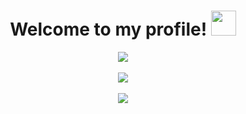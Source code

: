 <div align="center">
  <h1>Welcome to my profile! <img src="https://media.giphy.com/media/5bgni66z8vbEwfrbon/giphy.gif" width="40px"></h1>
</div>

<div align="center">
  <img align="center" src="https://github-readme-stats.vercel.app/api?username=jlozanoa0&count_private=true&show_icons=true&include_all_commits=true&hide_title=true&theme=dark"/>
</div>
<br/>
<div align="center">
  <!--<span>
     <img align="center" src="https://github-readme-stats.vercel.app/api/top-langs/?username=jlozanoa0&theme=dark"/>
  </span>
  &nbsp;-->
  <span>
     <img align="center" src="https://github-readme-stats.vercel.app/api/wakatime?username=jlozanoa0&theme=dark"/>
  </span>
</div>
<br/>
<div align="center">
  <img src="https://github-profile-trophy.vercel.app/?username=jlozanoa0&theme=darkhub&no-frame=true&margin-w=30" />
</div>
